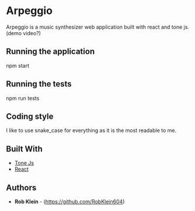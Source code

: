 # Arpeggio

Arpeggio is a music synthesizer web application built with react and tone js. 
(demo video?)

## Running the application

npm start

## Running the tests

npm run tests

## Coding style

I like to use snake_case for everything as it is the most readable to me. 

## Built With

* [Tone Js](http://https://tonejs.github.io/)
* [React](https://reactjs.org/)


## Authors

* **Rob Klein** - (https://github.com/RobKlein604)
